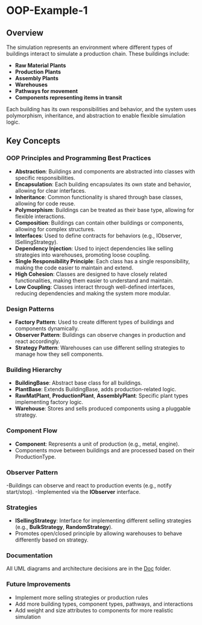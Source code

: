 # OOP-Example-1


## Overview
The simulation represents an environment where different types of buildings interact to simulate a production chain. These buildings include:
- **Raw Material Plants**
- **Production Plants**
- **Assembly Plants**
- **Warehouses**
- **Pathways for movement**
- **Components representing items in transit**

Each building has its own responsibilities and behavior, and the system uses polymorphism, inheritance, and abstraction to enable flexible simulation logic.


## Key Concepts

### OOP Principles and Programming Best Practices
- **Abstraction**: Buildings and components are abstracted into classes with specific responsibilities.
- **Encapsulation**: Each building encapsulates its own state and behavior, allowing for clear interfaces.
- **Inheritance**: Common functionality is shared through base classes, allowing for code reuse.
- **Polymorphism**: Buildings can be treated as their base type, allowing for flexible interactions.
- **Composition**: Buildings can contain other buildings or components, allowing for complex structures.
- **Interfaces**: Used to define contracts for behaviors (e.g., IObserver, ISellingStrategy).
- **Dependency Injection**: Used to inject dependencies like selling strategies into warehouses, promoting loose coupling.
- **Single Responsibility Principle**: Each class has a single responsibility, making the code easier to maintain and extend.
- **High Cohesion**: Classes are designed to have closely related functionalities, making them easier to understand and maintain.
- **Low Coupling**: Classes interact through well-defined interfaces, reducing dependencies and making the system more modular.

### Design Patterns
- **Factory Pattern**: Used to create different types of buildings and components dynamically.
- **Observer Pattern**: Buildings can observe changes in production and react accordingly.
- **Strategy Pattern**: Warehouses can use different selling strategies to manage how they sell components.

### Building Hierarchy
- **BuildingBase**: Abstract base class for all buildings.
- **PlantBase**: Extends BuildingBase, adds production-related logic.
- **RawMatPlant**, **ProductionPlant**, **AssemblyPlant**: Specific plant types implementing factory logic.
- **Warehouse**: Stores and sells produced components using a pluggable strategy.

### Component Flow
- **Component**: Represents a unit of production (e.g., metal, engine).
- Components move between buildings and are processed based on their ProductionType.

### Observer Pattern
-Buildings can observe and react to production events (e.g., notify start/stop).
-Implemented via the **IObserver** interface.

### Strategies
- **ISellingStrategy**: Interface for implementing different selling strategies (e.g., **BulkStrategy**, **RandomStrategy**).
- Promotes open/closed principle by allowing warehouses to behave differently based on strategy.

### Documentation
 All UML diagrams and architecture decisions are in the [Doc](https://github.com/FrancisLabine/OOP-Example-1/tree/main/Doc) folder.

### Future Improvements
- Implement more selling strategies or production rules
- Add more building types, component types, pathways, and interactions
- Add weight and size attributes to components for more realistic simulation